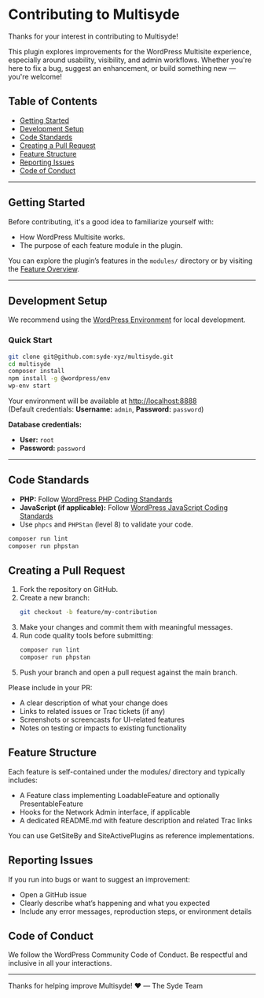 # Contributing to Multisyde

Thanks for your interest in contributing to Multisyde!

This plugin explores improvements for the WordPress Multisite experience, especially around usability, visibility, and admin workflows. Whether you're here to fix a bug, suggest an enhancement, or build something new — you're welcome!

## Table of Contents

- [Getting Started](#getting-started)
- [Development Setup](#development-setup)
- [Code Standards](#code-standards)
- [Creating a Pull Request](#creating-a-pull-request)
- [Feature Structure](#feature-structure)
- [Reporting Issues](#reporting-issues)
- [Code of Conduct](#code-of-conduct)

---

## Getting Started

Before contributing, it's a good idea to familiarize yourself with:

- How WordPress Multisite works.
- The purpose of each feature module in the plugin.

You can explore the plugin’s features in the `modules/` directory or by visiting the [Feature Overview](./README.md#available-features).

---

## Development Setup

We recommend using the [WordPress Environment](https://developer.wordpress.org/block-editor/reference-guides/packages/packages-env/) for local development.

### Quick Start

```bash
git clone git@github.com:syde-xyz/multisyde.git
cd multisyde
composer install
npm install -g @wordpress/env
wp-env start
```

Your environment will be available at [http://localhost:8888](http://localhost:8888)  
(Default credentials: **Username:** `admin`, **Password:** `password`)

**Database credentials:**

- **User:** `root`
- **Password:** `password`

---

## Code Standards

- **PHP:** Follow [WordPress PHP Coding Standards](https://developer.wordpress.org/coding-standards/wordpress-coding-standards/php/)
- **JavaScript (if applicable):** Follow [WordPress JavaScript Coding Standards](https://developer.wordpress.org/coding-standards/wordpress-coding-standards/javascript/)
- Use `phpcs` and `PHPStan` (level 8) to validate your code.

```bash
composer run lint
composer run phpstan
```

## Creating a Pull Request

1. Fork the repository on GitHub.
2. Create a new branch:
    ```bash
    git checkout -b feature/my-contribution
    ```
3. Make your changes and commit them with meaningful messages.
4. Run code quality tools before submitting:
    ```bash
    composer run lint
    composer run phpstan
   ```
5. Push your branch and open a pull request against the main branch.

Please include in your PR:
- A clear description of what your change does
- Links to related issues or Trac tickets (if any)
- Screenshots or screencasts for UI-related features
- Notes on testing or impacts to existing functionality

## Feature Structure

Each feature is self-contained under the modules/ directory and typically includes:
- A Feature class implementing LoadableFeature and optionally PresentableFeature
- Hooks for the Network Admin interface, if applicable
- A dedicated README.md with feature description and related Trac links

You can use GetSiteBy and SiteActivePlugins as reference implementations.

## Reporting Issues

If you run into bugs or want to suggest an improvement:
- Open a GitHub issue
- Clearly describe what’s happening and what you expected
- Include any error messages, reproduction steps, or environment details

## Code of Conduct

We follow the WordPress Community Code of Conduct.
Be respectful and inclusive in all your interactions.

---

Thanks for helping improve Multisyde! ❤️
— The Syde Team